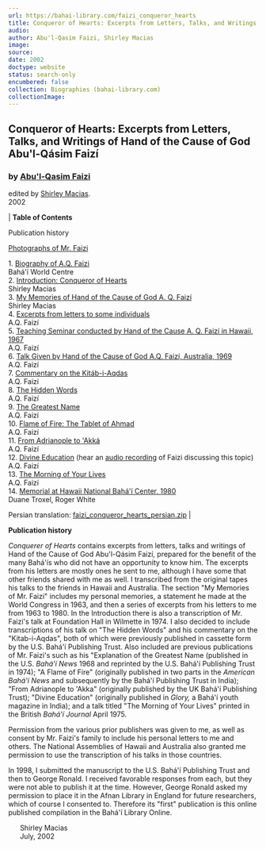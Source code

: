 ```yaml
---
url: https://bahai-library.com/faizi_conqueror_hearts
title: Conqueror of Hearts: Excerpts from Letters, Talks, and Writings of Hand of the Cause of God Abu'l-Qásim Faizí
audio: 
author: Abu'l-Qasim Faizi, Shirley Macias
image: 
source: 
date: 2002
doctype: website
status: search-only
encumbered: false
collection: Biographies (bahai-library.com)
collectionImage: 
---
```



## Conqueror of Hearts: Excerpts from Letters, Talks, and Writings of Hand of the Cause of God Abu'l-Qásim Faizí

### by [Abu'l-Qasim Faizi](https://bahai-library.com/author/Abu'l-Qasim+Faizi)

edited by [Shirley Macias](https://bahai-library.com/author/Shirley%20Macias).  
2002


| **Table of Contents**  
  
Publication history    
  
[Photographs of Mr. Faizi](http://bahai-library.com/macias_faizi_biography#1)    
  
1\.   [Biography of A.Q. Faizi](http://bahai-library.com/macias_faizi_biography#2)    
Bahá'í World Centre    
2\.   [Introduction: Conqueror of Hearts](http://bahai-library.com/faizi_macias_biography_talks)    
Shirley Macias    
3\.   [My Memories of Hand of the Cause of God A. Q. Faizí](http://bahai-library.com/macias_faizi_memories)    
Shirley Macias    
4\.   [Excerpts from letters to some individuals](http://bahai-library.com/faizi_letters_various_individuals)    
A.Q. Faizí    
5\.   [Teaching Seminar conducted by Hand of the Cause A. Q. Faizí in Hawaii, 1967](http://bahai-library.com/faizi_hawaii_1967)    
A.Q. Faizí    
6\.   [Talk Given by Hand of the Cause of God A.Q. Faizí, Australia, 1969](http://bahai-library.com/faizi_australia_1969)    
A.Q. Faizí    
7\.   [Commentary on the Kitáb-i-Aqdas](http://bahai-library.com/faizi_kitab_aqdas_commentary)    
A.Q. Faizí    
8\.   [The Hidden Words](http://bahai-library.com/faizi_hidden_words_commentary)    
A.Q. Faizí    
9\.   [The Greatest Name](http://bahai-library.com/faizi_symbol_greatest_name)    
A.Q. Faizí    
10\.   [Flame of Fire: The Tablet of Ahmad](http://bahai-library.com/faizi_flame_fire)    
A.Q. Faizí    
11\.   [From Adrianople to 'Akká](http://bahai-library.com/faizi_adrianople_akka)    
A.Q. Faizí    
12\.   [Divine Education](http://bahai-library.com/faizi_divine_education)  (hear an [audio recording](http://bahai-library.com/faizi_education_children) of Faizi discussing this topic)  
A.Q. Faizí    
13\.   [The Morning of Your Lives](http://bahai-library.com/faizi_morning_lives)    
A.Q. Faizí    
14\.   [Memorial at Hawaii National Bahá'í Center, 1980](http://bahai-library.com/macias_faizi_biography#3)    
Duane Troxel, Roger White       
  
Persian translation: [faizi\_conqueror\_hearts_persian.zip](https://bahai-library.com/docs/f/faizi_conqueror_hearts_persian.zip) |

  
**Publication history**  
  
_Conquerer of Hearts_ contains excerpts from letters, talks and writings of Hand of the Cause of God Abu'l-Qásim Faizí, prepared for the benefit of the many Bahá'ís who did not have an opportunity to know him. The excerpts from his letters are mostly ones he sent to me, although I have some that other friends shared with me as well. I transcribed from the original tapes his talks to the friends in Hawaii and Australia. The section "My Memories of Mr. Faizi" includes my personal memories, a statement he made at the World Congress in 1963, and then a series of excerpts from his letters to me from 1963 to 1980. In the Introduction there is also a transcription of Mr. Faizi's talk at Foundation Hall in Wilmette in 1974. I also decided to include transcriptions of his talk on "The Hidden Words" and his commentary on the "Kitab-i-Aqdas", both of which were previously published in cassette form by the U.S. Bahá'í Publishing Trust. Also included are previous publications of Mr. Faizi's such as his "Explanation of the Greatest Name (published in the U.S. _Bahá'í News_ 1968 and reprinted by the U.S. Bahá'í Publishing Trust in 1974); "A Flame of Fire" (originally published in two parts in the _American Bahá'í News_ and subsequently by the Bahá'í Publishing Trust in India); "From Adrianople to 'Akka" (originally published by the UK Bahá'í Publishing Trust); "Divine Education" (originally published in _Glory,_ a Bahá'í youth magazine in India); and a talk titled "The Morning of Your Lives" printed in the British _Bahá'í Journal_ April 1975.  
  
Permission from the various prior publishers was given to me, as well as consent by Mr. Faizi's family to include his personal letters to me and others. The National Assemblies of Hawaii and Australia also granted me permission to use the transcription of his talks in those countries.  
  
In 1998, I submitted the manuscript to the U.S. Bahá'í Publishing Trust and then to George Ronald. I received favorable responses from each, but they were not able to publish it at the time. However, George Ronald asked my permission to place it in the Afnan Library in England for future researchers, which of course I consented to. Therefore its "first" publication is this online published compilation in the Bahá'í Library Online.  
  
      Shirley Macias  
      July, 2002